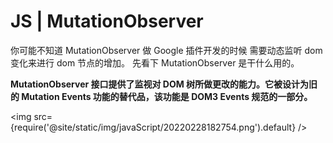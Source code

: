 # JS | MutationObserver

你可能不知道 MutationObserver
做 Google 插件开发的时候 需要动态监听 dom 变化来进行 dom 节点的增加。
先看下 MutationObserver 是干什么用的。

**MutationObserver 接口提供了监视对 DOM 树所做更改的能力。它被设计为旧的 Mutation Events 功能的替代品，该功能是 DOM3 Events 规范的一部分。**

<img src={require('@site/static/img/javaScript/20220228182754.png').default} />
